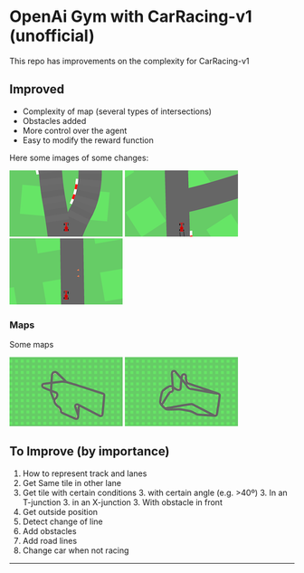 
# OpenAi Gym with CarRacing-v1 (unofficial)

This repo has improvements on the complexity for CarRacing-v1

## Improved

* Complexity of map (several types of intersections)
* Obstacles added
* More control over the agent
* Easy to modify the reward function

Here some images of some changes:

![junc](img/junc.png)
![t-junc](img/t.png)
![obstacle](img/obst.png)

### Maps

Some maps

![map](img/map1.png)
![map](img/map2.png)


## To Improve (by importance)

1. How to represent track and lanes
2. Get Same tile in other lane
3. Get tile with certain conditions
   3. with certain angle (e.g. >40º)
   3. In an T-junction
   3. in an X-junction
   3. With obstacle in front
3. Get outside position
3. Detect change of line
3. Add obstacles
3. Add road lines
3. Change car when not racing
 
---

